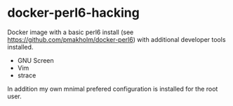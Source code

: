 docker-perl6-hacking
====================

Docker image with a basic perl6 install (see
https://github.com/pmakholm/docker-perl6) with additional
developer tools installed.

 - GNU Screen
 - Vim
 - strace

In addition my own mnimal prefered configuration is installed for the
root user.

